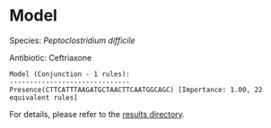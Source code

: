 
# Model

Species: *Peptoclostridium difficile*

Antibiotic: Ceftriaxone

```
Model (Conjunction - 1 rules):
------------------------------
Presence(CTTCATTTAAGATGCTAACTTCAATGGCAGC) [Importance: 1.00, 22 equivalent rules]

```

For details, please refer to the [results directory](../../../../../results/scm_b/peptoclostridium%20difficile/ceftriaxone/repeat_5/).

